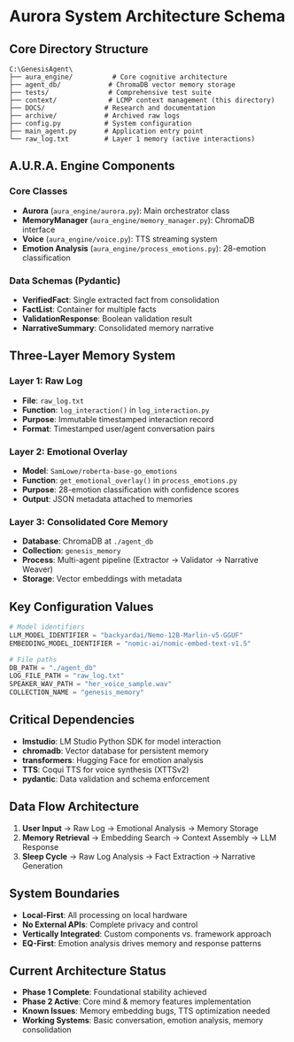 # Aurora System Architecture Schema

## Core Directory Structure
```
C:\GenesisAgent\
├── aura_engine/          # Core cognitive architecture
├── agent_db/            # ChromaDB vector memory storage
├── tests/               # Comprehensive test suite
├── context/             # LCMP context management (this directory)
├── DOCS/               # Research and documentation
├── archive/            # Archived raw logs
├── config.py           # System configuration
├── main_agent.py       # Application entry point
└── raw_log.txt         # Layer 1 memory (active interactions)
```

## A.U.R.A. Engine Components

### Core Classes
- **Aurora** (`aura_engine/aurora.py`): Main orchestrator class
- **MemoryManager** (`aura_engine/memory_manager.py`): ChromaDB interface
- **Voice** (`aura_engine/voice.py`): TTS streaming system
- **Emotion Analysis** (`aura_engine/process_emotions.py`): 28-emotion classification

### Data Schemas (Pydantic)
- **VerifiedFact**: Single extracted fact from consolidation
- **FactList**: Container for multiple facts
- **ValidationResponse**: Boolean validation result
- **NarrativeSummary**: Consolidated memory narrative

## Three-Layer Memory System

### Layer 1: Raw Log
- **File**: `raw_log.txt`
- **Function**: `log_interaction()` in `log_interaction.py`
- **Purpose**: Immutable timestamped interaction record
- **Format**: Timestamped user/agent conversation pairs

### Layer 2: Emotional Overlay
- **Model**: `SamLowe/roberta-base-go_emotions`
- **Function**: `get_emotional_overlay()` in `process_emotions.py`
- **Purpose**: 28-emotion classification with confidence scores
- **Output**: JSON metadata attached to memories

### Layer 3: Consolidated Core Memory
- **Database**: ChromaDB at `./agent_db`
- **Collection**: `genesis_memory`
- **Process**: Multi-agent pipeline (Extractor → Validator → Narrative Weaver)
- **Storage**: Vector embeddings with metadata

## Key Configuration Values
```python
# Model identifiers
LLM_MODEL_IDENTIFIER = "backyardai/Nemo-12B-Marlin-v5-GGUF"
EMBEDDING_MODEL_IDENTIFIER = "nomic-ai/nomic-embed-text-v1.5"

# File paths
DB_PATH = "./agent_db"
LOG_FILE_PATH = "raw_log.txt"
SPEAKER_WAV_PATH = "her_voice_sample.wav"
COLLECTION_NAME = "genesis_memory"
```

## Critical Dependencies
- **lmstudio**: LM Studio Python SDK for model interaction
- **chromadb**: Vector database for persistent memory
- **transformers**: Hugging Face for emotion analysis
- **TTS**: Coqui TTS for voice synthesis (XTTSv2)
- **pydantic**: Data validation and schema enforcement

## Data Flow Architecture
1. **User Input** → Raw Log → Emotional Analysis → Memory Storage
2. **Memory Retrieval** → Embedding Search → Context Assembly → LLM Response
3. **Sleep Cycle** → Raw Log Analysis → Fact Extraction → Narrative Generation

## System Boundaries
- **Local-First**: All processing on local hardware
- **No External APIs**: Complete privacy and control
- **Vertically Integrated**: Custom components vs. framework approach
- **EQ-First**: Emotion analysis drives memory and response patterns

## Current Architecture Status
- **Phase 1 Complete**: Foundational stability achieved
- **Phase 2 Active**: Core mind & memory features implementation
- **Known Issues**: Memory embedding bugs, TTS optimization needed
- **Working Systems**: Basic conversation, emotion analysis, memory consolidation

